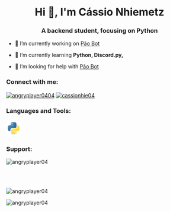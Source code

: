 <h1 align="center">Hi 👋, I'm Cássio Nhiemetz</h1>
<h3 align="center">A backend student, focusing on Python</h3>

- 🔭 I’m currently working on [Pão Bot](https://github.com/AngryPlayer04/Pao-Bot)

- 🌱 I’m currently learning **Python, Discord.py,**

- 🤝 I’m looking for help with [Pão Bot](https://github.com/AngryPlayer04/Pao-Bot)


<h3 align="left">Connect with me:</h3>
<p align="left">
<a href="https://twitter.com/angryplayer0404" target="blank"><img align="center" src="https://raw.githubusercontent.com/rahuldkjain/github-profile-readme-generator/master/src/images/icons/Social/twitter.svg" alt="angryplayer0404" height="30" width="40" /></a>
<a href="https://instagram.com/cassionhie04" target="blank"><img align="center" src="https://raw.githubusercontent.com/rahuldkjain/github-profile-readme-generator/master/src/images/icons/Social/instagram.svg" alt="cassionhie04" height="30" width="40" /></a>
</p>

<h3 align="left">Languages and Tools:</h3>
<p align="left">   <a href="https://www.python.org" target="_blank" rel="noreferrer"> <img src="https://raw.githubusercontent.com/devicons/devicon/master/icons/python/python-original.svg" alt="python" width="40" height="40"/> </a> </p>


<h3 align="left">Support:</h3>
<p><a href="https://ko-fi.com/angryplayer04"> <img align="left" src="https://cdn.ko-fi.com/cdn/kofi3.png?v=3" height="50" width="210" alt="angryplayer04" /></a></p><br><br>
<p>
  &emsp;
  </p>

<p>&nbsp;<img align="left" src="https://github-readme-stats.vercel.app/api?username=angryplayer04&show_icons=true&theme=dark&title_color=ffffff&text_color=d4d4d4" alt="angryplayer04" /></p>

<p><img align="left" src="https://github-readme-streak-stats.herokuapp.com/?user=angryplayer04&theme=dark" alt="angryplayer04" /></p>

